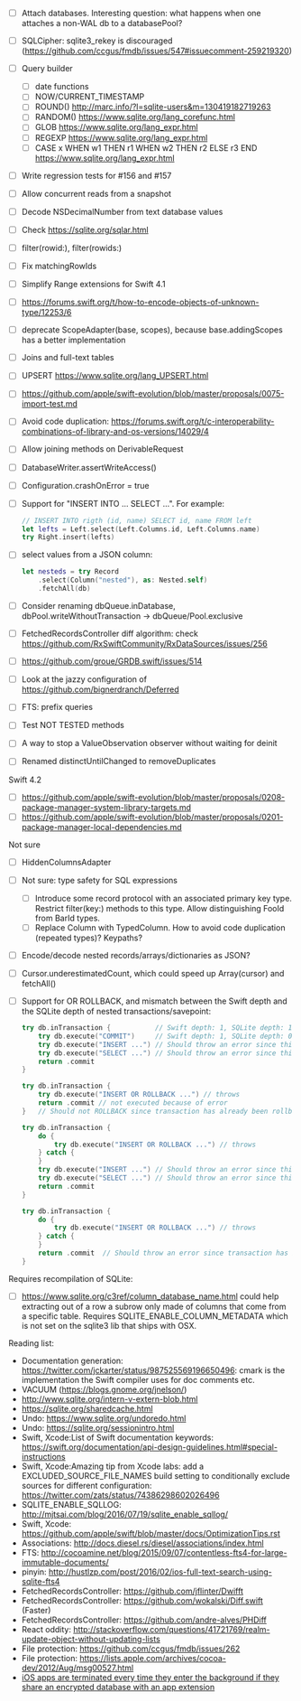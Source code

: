 - [ ] Attach databases. Interesting question: what happens when one attaches a non-WAL db to a databasePool?
- [ ] SQLCipher: sqlite3_rekey is discouraged (https://github.com/ccgus/fmdb/issues/547#issuecomment-259219320)
- [ ] Query builder
    - [ ] date functions
    - [ ] NOW/CURRENT_TIMESTAMP
    - [ ] ROUND() http://marc.info/?l=sqlite-users&m=130419182719263
    - [ ] RANDOM() https://www.sqlite.org/lang_corefunc.html
    - [ ] GLOB https://www.sqlite.org/lang_expr.html
    - [ ] REGEXP https://www.sqlite.org/lang_expr.html
    - [ ] CASE x WHEN w1 THEN r1 WHEN w2 THEN r2 ELSE r3 END https://www.sqlite.org/lang_expr.html
- [ ] Write regression tests for #156 and #157
- [ ] Allow concurrent reads from a snapshot
- [ ] Decode NSDecimalNumber from text database values
- [ ] Check https://sqlite.org/sqlar.html
- [ ] filter(rowid:), filter(rowids:)
- [ ] Fix matchingRowIds
- [ ] Simplify Range extensions for Swift 4.1
- [ ] https://forums.swift.org/t/how-to-encode-objects-of-unknown-type/12253/6
- [ ] deprecate ScopeAdapter(base, scopes), because base.addingScopes has a better implementation
- [ ] Joins and full-text tables
- [ ] UPSERT https://www.sqlite.org/lang_UPSERT.html
- [ ] https://github.com/apple/swift-evolution/blob/master/proposals/0075-import-test.md
- [ ] Avoid code duplication: https://forums.swift.org/t/c-interoperability-combinations-of-library-and-os-versions/14029/4
- [ ] Allow joining methods on DerivableRequest
- [ ] DatabaseWriter.assertWriteAccess()
- [ ] Configuration.crashOnError = true
- [ ] Support for "INSERT INTO ... SELECT ...". For example:
    
    ```swift
    // INSERT INTO rigth (id, name) SELECT id, name FROM left
    let lefts = Left.select(Left.Columns.id, Left.Columns.name)
    try Right.insert(lefts)
    ```
- [ ] select values from a JSON column:
    
    ```swift
    let nesteds = try Record
        .select(Column("nested"), as: Nested.self)
        .fetchAll(db)
    ```
- [ ] Consider renaming dbQueue.inDatabase, dbPool.writeWithoutTransaction -> dbQueue/Pool.exclusive
- [ ] FetchedRecordsController diff algorithm: check https://github.com/RxSwiftCommunity/RxDataSources/issues/256
- [ ] https://github.com/groue/GRDB.swift/issues/514
- [ ] Look at the jazzy configuration of https://github.com/bignerdranch/Deferred
- [ ] FTS: prefix queries
- [ ] Test NOT TESTED methods
- [ ] A way to stop a ValueObservation observer without waiting for deinit
- [ ] Renamed distinctUntilChanged to removeDuplicates

Swift 4.2

- [ ] https://github.com/apple/swift-evolution/blob/master/proposals/0208-package-manager-system-library-targets.md
- [ ] https://github.com/apple/swift-evolution/blob/master/proposals/0201-package-manager-local-dependencies.md

Not sure

- [ ] HiddenColumnsAdapter
- [ ] Not sure: type safety for SQL expressions
    - [ ] Introduce some record protocol with an associated primary key type. Restrict filter(key:) methods to this type. Allow distinguishing FooId from BarId types.
    - [ ] Replace Column with TypedColumn. How to avoid code duplication (repeated types)? Keypaths?
- [ ] Encode/decode nested records/arrays/dictionaries as JSON?
- [ ] Cursor.underestimatedCount, which could speed up Array(cursor) and fetchAll()
- [ ] Support for OR ROLLBACK, and mismatch between the Swift depth and the SQLite depth of nested transactions/savepoint:
    
    ```swift
    try db.inTransaction {           // Swift depth: 1, SQLite depth: 1
        try db.execute("COMMIT")     // Swift depth: 1, SQLite depth: 0
        try db.execute("INSERT ...") // Should throw an error since this statement is no longer protected by a transaction
        try db.execute("SELECT ...") // Should throw an error since this statement is no longer protected by a transaction
        return .commit 
    }
    ```

    ```swift
    try db.inTransaction {
        try db.execute("INSERT OR ROLLBACK ...") // throws 
        return .commit // not executed because of error
    }   // Should not ROLLBACK since transaction has already been rollbacked
    ```

    ```swift
    try db.inTransaction {
        do {
            try db.execute("INSERT OR ROLLBACK ...") // throws
        } catch {
        }
        try db.execute("INSERT ...") // Should throw an error since this statement is no longer protected by a transaction
        try db.execute("SELECT ...") // Should throw an error since this statement is no longer protected by a transaction
        return .commit
    }
    ```

    ```swift
    try db.inTransaction {
        do {
            try db.execute("INSERT OR ROLLBACK ...") // throws
        } catch {
        }
        return .commit  // Should throw an error since transaction has been rollbacked and user's intent can not be applied
    }
    ```


Requires recompilation of SQLite:

- [ ] https://www.sqlite.org/c3ref/column_database_name.html could help extracting out of a row a subrow only made of columns that come from a specific table. Requires SQLITE_ENABLE_COLUMN_METADATA which is not set on the sqlite3 lib that ships with OSX.



Reading list:

- Documentation generation: https://twitter.com/jckarter/status/987525569196650496: cmark is the implementation the Swift compiler uses for doc comments etc.
- VACUUM (https://blogs.gnome.org/jnelson/)
- http://www.sqlite.org/intern-v-extern-blob.html
- https://sqlite.org/sharedcache.html
- Undo: https://www.sqlite.org/undoredo.html
- Undo: https://sqlite.org/sessionintro.html
- Swift, Xcode:List of Swift documentation keywords: https://swift.org/documentation/api-design-guidelines.html#special-instructions
- Swift, Xcode:Amazing tip from Xcode labs: add a EXCLUDED_SOURCE_FILE_NAMES build setting to conditionally exclude sources for different configuration: https://twitter.com/zats/status/74386298602026496
- SQLITE_ENABLE_SQLLOG: http://mjtsai.com/blog/2016/07/19/sqlite_enable_sqllog/
- Swift, Xcode: https://github.com/apple/swift/blob/master/docs/OptimizationTips.rst
- Associations: http://docs.diesel.rs/diesel/associations/index.html
- FTS: http://cocoamine.net/blog/2015/09/07/contentless-fts4-for-large-immutable-documents/
- pinyin: http://hustlzp.com/post/2016/02/ios-full-text-search-using-sqlite-fts4
- FetchedRecordsController: https://github.com/jflinter/Dwifft
- FetchedRecordsController: https://github.com/wokalski/Diff.swift (Faster)
- FetchedRecordsController: https://github.com/andre-alves/PHDiff
- React oddity: http://stackoverflow.com/questions/41721769/realm-update-object-without-updating-lists
- File protection: https://github.com/ccgus/fmdb/issues/262
- File protection: https://lists.apple.com/archives/cocoa-dev/2012/Aug/msg00527.html
- [iOS apps are terminated every time they enter the background if they share an encrypted database with an app extension](https://github.com/sqlcipher/sqlcipher/issues/255)
